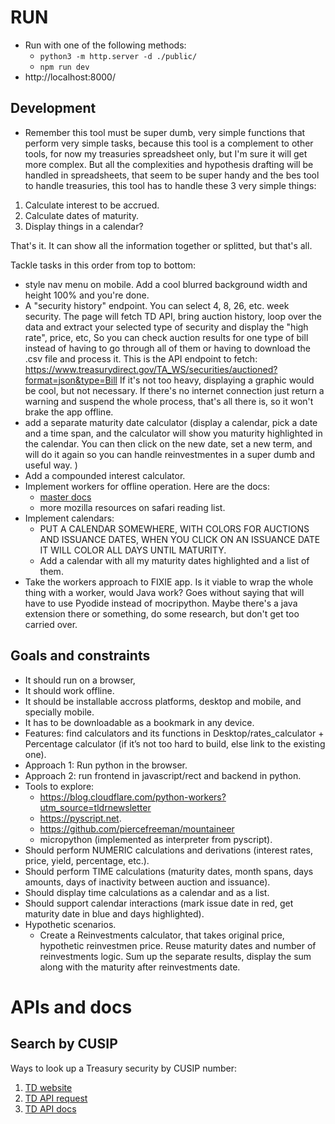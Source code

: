 # RUN


- Run with one of the following methods:
    - `python3 -m http.server -d ./public/`
    - `npm run dev`
- http://localhost:8000/

## Development

- Remember this tool must be super dumb, very simple functions that perform very simple tasks, because this tool is a complement to other tools, for now my treasuries spreadsheet only, but I'm sure it will get more complex. But all the complexities and hypothesis drafting will be handled in spreadsheets, that seem to be super handy and the bes tool to handle treasuries, this tool has to handle these 3 very simple things:
1. Calculate interest to be accrued. 
2. Calculate dates of maturity. 
3. Display things in a calendar?

That's it. It can show all the information together or splitted, but that's all. 


Tackle tasks in this order from top to bottom:

- style nav menu on mobile. Add a cool blurred background width and height 100% and you're done.
- A "security history" endpoint. You can select 4, 8, 26, etc. week security. The page will fetch TD API, bring auction history, loop over the data and extract your selected type of security and display the "high rate", price, etc, So you can check auction results for one type of bill instead of having to go through all of them or having to download the .csv file and process it. 
This is the API endpoint to fetch: https://www.treasurydirect.gov/TA_WS/securities/auctioned?format=json&type=Bill
If it's not too heavy, displaying a graphic would be cool, but not necessary. If there's no internet connection just return a warning and suspend the whole process, that's all there is, so it won't brake the app offline.
- add a separate maturity date calculator (display a calendar, pick a date and a time span, and the calculator will show you maturity highlighted in the calendar. You can then click on the new date, set a new term, and will do it again so you can handle reinvestmentes in a super dumb and useful way. )
- Add a compounded interest calculator. 
- Implement workers for offline operation. Here are the docs:
    - [master docs](https://developer.mozilla.org/en-US/docs/Web/Progressive_web_apps/Guides/Offline_and_background_operation)
    - more mozilla resources on safari reading list. 
- Implement calendars:  
    - PUT A CALENDAR SOMEWHERE, WITH COLORS FOR AUCTIONS AND ISSUANCE DATES, WHEN YOU CLICK ON AN ISSUANCE DATE IT WILL COLOR ALL DAYS UNTIL MATURITY.
    - Add a calendar with all my maturity dates highlighted and a list of them.
- Take the workers approach to FIXIE app. Is it viable to wrap the whole thing with a worker, would Java work? Goes without saying that will have to use Pyodide instead of mocripython. Maybe there's a java extension there or something, do some research, but don't get too carried over. 

## Goals and constraints

- It should run on a browser, 
- It should work offline. 
- It should be installable accross platforms, desktop and mobile, and specially mobile. 
- It has to be downloadable as a bookmark in any device. 
- Features: find calculators and its functions in Desktop/rates_calculator + Percentage calculator (if it’s not too hard to build, else link to the existing one). 
- Approach 1: Run python in the browser. 
- Approach 2: run frontend in javascript/rect and backend in python. 
- Tools to explore: 
	- https://blog.cloudflare.com/python-workers?utm_source=tldrnewsletter
	- https://pyscript.net.
	- https://github.com/piercefreeman/mountaineer
    - micropython (implemented as interpreter from pyscript). 
- Should perform NUMERIC calculations and derivations (interest rates, price, yield, percentage, etc.).
- Should perform TIME calculations (maturity dates, month spans, days amounts, days of inactivity between auction and issuance).
- Should display time calculations as a calendar and as a list. 
- Should support calendar interactions (mark issue date in red, get maturity date in blue and days highlighted). 
- Hypothetic scenarios. 
    - Create a Reinvestments calculator, that takes original price, hypothetic reinvestmen price. Reuse maturity dates and number of reinvestments logic.  Sum up the separate results, display the sum along with the maturity after reinvestments date. 

# APIs and docs

## Search by CUSIP

Ways to look up a Treasury security by CUSIP number: 
1. [TD website](https://www.treasurydirect.gov/auctions/auction-query/)
2. [TD API request](https://www.treasurydirect.gov/TA_WS/securities/search?cusip=912810TJ7&format=json)
3. [TD API docs](https://www.treasurydirect.gov/legal-information/developers/web-api-security/)